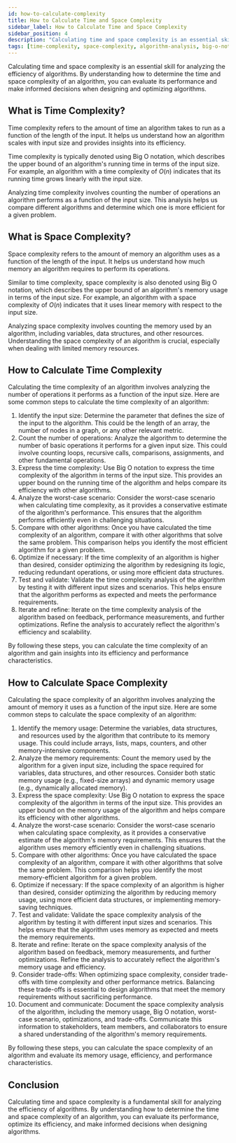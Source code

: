 ```yaml
---
id: how-to-calculate-complexity
title: How to Calculate Time and Space Complexity
sidebar_label: How to Calculate Time and Space Complexity
sidebar_position: 4
description: "Calculating time and space complexity is an essential skill for analyzing the efficiency of algorithms. By understanding how to determine the time and space complexity of an algorithm, you can evaluate its performance and make informed decisions when designing and optimizing algorithms."
tags: [time-complexity, space-complexity, algorithm-analysis, big-o-notation, how-to-calculate-complexity]
---
```


Calculating time and space complexity is an essential skill for analyzing the efficiency of algorithms. By understanding how to determine the time and space complexity of an algorithm, you can evaluate its performance and make informed decisions when designing and optimizing algorithms.

<AdsComponent />

## What is Time Complexity?

Time complexity refers to the amount of time an algorithm takes to run as a function of the length of the input. It helps us understand how an algorithm scales with input size and provides insights into its efficiency.

Time complexity is typically denoted using Big O notation, which describes the upper bound of an algorithm's running time in terms of the input size. For example, an algorithm with a time complexity of $O(n)$ indicates that its running time grows linearly with the input size.

Analyzing time complexity involves counting the number of operations an algorithm performs as a function of the input size. This analysis helps us compare different algorithms and determine which one is more efficient for a given problem.

## What is Space Complexity?

Space complexity refers to the amount of memory an algorithm uses as a function of the length of the input. It helps us understand how much memory an algorithm requires to perform its operations.

Similar to time complexity, space complexity is also denoted using Big O notation, which describes the upper bound of an algorithm's memory usage in terms of the input size. For example, an algorithm with a space complexity of $O(n)$ indicates that it uses linear memory with respect to the input size.

Analyzing space complexity involves counting the memory used by an algorithm, including variables, data structures, and other resources. Understanding the space complexity of an algorithm is crucial, especially when dealing with limited memory resources.

<AdsComponent />

## How to Calculate Time Complexity

Calculating the time complexity of an algorithm involves analyzing the number of operations it performs as a function of the input size. Here are some common steps to calculate the time complexity of an algorithm:

1. Identify the input size: Determine the parameter that defines the size of the input to the algorithm. This could be the length of an array, the number of nodes in a graph, or any other relevant metric.
2. Count the number of operations: Analyze the algorithm to determine the number of basic operations it performs for a given input size. This could involve counting loops, recursive calls, comparisons, assignments, and other fundamental operations.
3. Express the time complexity: Use Big O notation to express the time complexity of the algorithm in terms of the input size. This provides an upper bound on the running time of the algorithm and helps compare its efficiency with other algorithms.
4. Analyze the worst-case scenario: Consider the worst-case scenario when calculating time complexity, as it provides a conservative estimate of the algorithm's performance. This ensures that the algorithm performs efficiently even in challenging situations.
5. Compare with other algorithms: Once you have calculated the time complexity of an algorithm, compare it with other algorithms that solve the same problem. This comparison helps you identify the most efficient algorithm for a given problem.
6. Optimize if necessary: If the time complexity of an algorithm is higher than desired, consider optimizing the algorithm by redesigning its logic, reducing redundant operations, or using more efficient data structures.
7. Test and validate: Validate the time complexity analysis of the algorithm by testing it with different input sizes and scenarios. This helps ensure that the algorithm performs as expected and meets the performance requirements.
8. Iterate and refine: Iterate on the time complexity analysis of the algorithm based on feedback, performance measurements, and further optimizations. Refine the analysis to accurately reflect the algorithm's efficiency and scalability.

By following these steps, you can calculate the time complexity of an algorithm and gain insights into its efficiency and performance characteristics.

<AdsComponent />

## How to Calculate Space Complexity

Calculating the space complexity of an algorithm involves analyzing the amount of memory it uses as a function of the input size. Here are some common steps to calculate the space complexity of an algorithm:

1. Identify the memory usage: Determine the variables, data structures, and resources used by the algorithm that contribute to its memory usage. This could include arrays, lists, maps, counters, and other memory-intensive components.
2. Analyze the memory requirements: Count the memory used by the algorithm for a given input size, including the space required for variables, data structures, and other resources. Consider both static memory usage (e.g., fixed-size arrays) and dynamic memory usage (e.g., dynamically allocated memory).
3. Express the space complexity: Use Big O notation to express the space complexity of the algorithm in terms of the input size. This provides an upper bound on the memory usage of the algorithm and helps compare its efficiency with other algorithms.
4. Analyze the worst-case scenario: Consider the worst-case scenario when calculating space complexity, as it provides a conservative estimate of the algorithm's memory requirements. This ensures that the algorithm uses memory efficiently even in challenging situations.
5. Compare with other algorithms: Once you have calculated the space complexity of an algorithm, compare it with other algorithms that solve the same problem. This comparison helps you identify the most memory-efficient algorithm for a given problem.
6. Optimize if necessary: If the space complexity of an algorithm is higher than desired, consider optimizing the algorithm by reducing memory usage, using more efficient data structures, or implementing memory-saving techniques.
7. Test and validate: Validate the space complexity analysis of the algorithm by testing it with different input sizes and scenarios. This helps ensure that the algorithm uses memory as expected and meets the memory requirements.
8. Iterate and refine: Iterate on the space complexity analysis of the algorithm based on feedback, memory measurements, and further optimizations. Refine the analysis to accurately reflect the algorithm's memory usage and efficiency.
9. Consider trade-offs: When optimizing space complexity, consider trade-offs with time complexity and other performance metrics. Balancing these trade-offs is essential to design algorithms that meet the memory requirements without sacrificing performance.
10. Document and communicate: Document the space complexity analysis of the algorithm, including the memory usage, Big O notation, worst-case scenario, optimizations, and trade-offs. Communicate this information to stakeholders, team members, and collaborators to ensure a shared understanding of the algorithm's memory requirements.

By following these steps, you can calculate the space complexity of an algorithm and evaluate its memory usage, efficiency, and performance characteristics.

<AdsComponent />

## Conclusion

Calculating time and space complexity is a fundamental skill for analyzing the efficiency of algorithms. By understanding how to determine the time and space complexity of an algorithm, you can evaluate its performance, optimize its efficiency, and make informed decisions when designing algorithms.